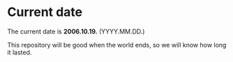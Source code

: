 # Current date

The current date is **2006.10.19.** (YYYY.MM.DD.)

This repository will be good when the world ends, so we will know how long it lasted.